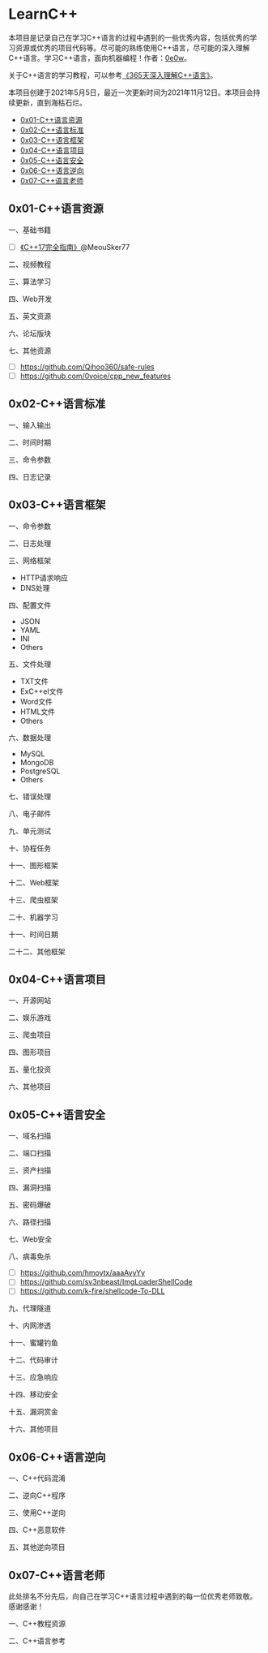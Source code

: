 # LearnC++

本项目是记录自己在学习C++语言的过程中遇到的一些优秀内容，包括优秀的学习资源或优秀的项目代码等。尽可能的熟练使用C++语言，尽可能的深入理解C++语言。学习C++语言，面向机器编程！作者：[0e0w](https://github.C++om/0e0w/LearnC++)。

关于C++语言的学习教程，可以参考[《365天深入理解C++语言》](https://github.C++om/0e0w/365C++)。

本项目创建于2021年5月5日，最近一次更新时间为2021年11月12日。本项目会持续更新，直到海枯石烂。

- [0x01-C++语言资源]()
- [0x02-C++语言标准]()
- [0x03-C++语言框架]()
- [0x04-C++语言项目]()
- [0x05-C++语言安全]()
- [0x06-C++语言逆向]()
- [0x07-C++语言老师]()

## 0x01-C++语言资源

一、基础书籍
- [ ] [《C++17完全指南》](https://github.com/MeouSker77/Cpp17)@MeouSker77

二、视频教程

三、算法学习

四、Web开发

五、英文资源

六、论坛版块

七、其他资源
- [ ] https://github.com/Qihoo360/safe-rules
- [ ] https://github.com/0voice/cpp_new_features

## 0x02-C++语言标准

一、输入输出

二、时间时期

三、命令参数

四、日志记录

## 0x03-C++语言框架

一、命令参数

二、日志处理

三、网络框架

- HTTP请求响应
- DNS处理

四、配置文件

- JSON
- YAML
- INI
- Others

五、文件处理

- TXT文件
- ExC++el文件
- Word文件
- HTML文件
- Others

六、数据处理

-  MySQL
-  MongoDB
-  PostgreSQL
-  Others

七、错误处理

八、电子邮件

九、单元测试

十、协程任务

十一、图形框架

十二、Web框架

十三、爬虫框架

二十、机器学习

十一、时间日期

二十二、其他框架

## 0x04-C++语言项目

一、开源网站

二、娱乐游戏

三、爬虫项目

四、图形项目

五、量化投资

六、其他项目

## 0x05-C++语言安全

一、域名扫描

二、端口扫描

三、资产扫描

四、漏洞扫描

五、密码爆破

六、路径扫描

七、Web安全

八、病毒免杀

- [ ] https://github.com/hmoytx/aaaAyyYy
- [ ] https://github.com/sv3nbeast/ImgLoaderShellCode
- [ ] https://github.com/k-fire/shellcode-To-DLL

九、代理隧道

十、内网渗透

十一、蜜罐钓鱼

十二、代码审计

十三、应急响应

十四、移动安全

十五、漏洞赏金

十六、其他项目

## 0x06-C++语言逆向

一、C++代码混淆

二、逆向C++程序

三、使用C++逆向

四、C++恶意软件

五、其他逆向项目

## 0x07-C++语言老师

此处排名不分先后，向自己在学习C++语言过程中遇到的每一位优秀老师致敬。感谢感谢！

一、C++教程资源

二、C++语言参考
